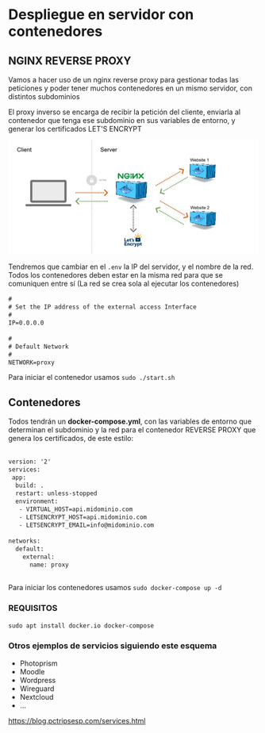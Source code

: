 # Despliegue en servidor con contenedores

## NGINX REVERSE PROXY

Vamos a hacer uso de un nginx reverse proxy para gestionar todas las peticiones y poder tener muchos contenedores en un mismo servidor, con distintos subdominios

El proxy inverso se encarga de recibir la petición del cliente, enviarla al contenedor que tenga ese subdominio en sus variables de entorno, y generar los certificados LET'S ENCRYPT

![nginx](/img/webproxy.jpg)

Tendremos que cambiar en el `.env` la IP del servidor, y el nombre de la red. Todos los contenedores deben estar en la misma red para que se comuniquen entre sí (La red se crea sola al ejecutar los contenedores)


```
#
# Set the IP address of the external access Interface
#
IP=0.0.0.0

#
# Default Network
#
NETWORK=proxy
```

Para iniciar el contenedor usamos `sudo ./start.sh`

## Contenedores

Todos tendrán un **docker-compose.yml**, con las variables de entorno que determinan el subdominio y la red para el contenedor REVERSE PROXY que genera los certificados, de este estilo:


```

version: '2'
services:
 app:
  build: .
  restart: unless-stopped
  environment:
   - VIRTUAL_HOST=api.midominio.com
   - LETSENCRYPT_HOST=api.midominio.com
   - LETSENCRYPT_EMAIL=info@midominio.com

networks:
  default:
    external:
      name: proxy


```

Para iniciar los contenedores usamos `sudo docker-compose up -d`


### REQUISITOS

`sudo apt install docker.io docker-compose`


### Otros ejemplos de servicios siguiendo este esquema

- Photoprism
- Moodle
- Wordpress
- Wireguard
- Nextcloud
- ...

https://blog.pctripsesp.com/services.html

